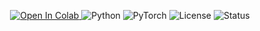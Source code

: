 <p align="center">
  <a href="https://colab.research.google.com/github/your-username/customerId-embedding-analysis/blob/main/notebooks/customerId_feature_analysis_fancy_intro.ipynb">
    <img alt="Open In Colab" src="https://colab.research.google.com/assets/colab-badge.svg">
  </a>
  <img alt="Python" src="https://img.shields.io/badge/Python-3.8%2B-blue">
  <img alt="PyTorch" src="https://img.shields.io/badge/PyTorch-2.0%2B-red">
  <img alt="License" src="https://img.shields.io/badge/License-MIT-green">
  <img alt="Status" src="https://img.shields.io/badge/Status-Active-brightgreen">
</p>
